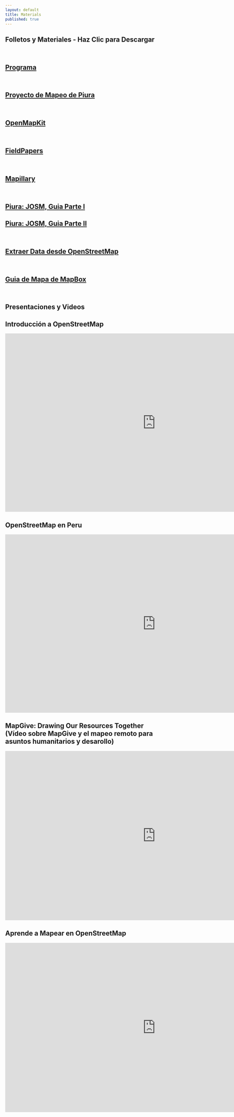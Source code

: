 ```yaml
---
layout: default
title: Materials
published: true
---
```


<div class='fill-blue'>
  <div class='liner clearfix center fill-darken3 dark col12'>
    <h2 class='pad2'>Folletos y Materiales - Haz Clic para Descargar</h2>
  </div>
</div>

<br/>

<div class='fill-blue'>
  <div class='liner clearfix center dark col12'>
    <h2 class='pad2'><a href="{{site.baseurl}}/files/PiuraPrograma.pdf">Programa</a></h2>
  </div>
</div>

<br/>

<div class='fill-blue'>
  <div class='liner clearfix center dark col12'>
    <h2 class='pad2'><a href="https://tasks.hotosm.org/project/1369">Proyecto de Mapeo de Piura</a></h2>
  </div>
</div>

<br/>

<div class='fill-blue'>
  <div class='liner clearfix center dark col12'>
    <h2 class='pad2'><a href="https://github.com/AmericanRedCross/OpenMapKitAndroid/wiki/Gu%C3%ADa-de-Piura,-Peru">OpenMapKit</a></h2>
  </div>
</div>

<br/>

<div class='fill-blue'>
  <div class='liner clearfix center dark col12'>
    <h2 class='pad2'><a href="{{site.baseurl}}/files/field-papers-es.pdf">FieldPapers</a></h2>
  </div>
</div>

<br/>

<div class='fill-blue'>
  <div class='liner clearfix center dark col12'>
    <h2 class='pad2'><a href="{{site.baseurl}}/files/mapillary_documento.pdf">Mapillary</a></h2>
  </div>
</div>

<br/>

<div class='fill-blue'>
  <div class='liner clearfix center dark col12'>
    <h2 class='pad2'><a href="http://hotosm.github.io/tracing-guides/guide/piura-espanol-josm-part1.html">Piura: JOSM, Guia Parte I</a></h2>
  </div>
</div>

<div class='fill-blue'>
  <div class='liner clearfix center dark col12'>
    <h2 class='pad2'><a href="http://hotosm.github.io/tracing-guides/guide/piura-espanol-josm-part2.html">Piura: JOSM, Guia Parte II</a></h2>
  </div>
</div>

<br/>

<div class='fill-blue'>
  <div class='liner clearfix center dark col12'>
    <h2 class='pad2'><a href="{{site.baseurl}}/files/Extraer_Data_desde_OSM.pdf">Extraer Data desde OpenStreetMap</a></h2>
  </div>
</div>

<br/>

<div class='fill-blue'>
  <div class='liner clearfix center dark col12'>
    <h2 class='pad2'><a href="{{site.baseurl}}/files/GuiaMapa1.pdf">Guia de Mapa de MapBox</a></h2>
  </div>
</div>

<br/>

<div class='fill-blue'>
  <div class='liner clearfix center fill-darken3 dark col12'>
    <h2 class='pad2'>Presentaciones y Videos</h2>
  </div>
</div>

<div class='limiter pad4y clearfix'>

<h2>Introducción a OpenStreetMap</h2>

<iframe src="https://docs.google.com/presentation/d/1OTnux5OkWnKjWpkcU7d7ogi3S4sPgqbJL7uph8sADA4/embed?start=false&loop=false&delayms=3000" frameborder="0" width="960" height="569" allowfullscreen="true" mozallowfullscreen="true" webkitallowfullscreen="true"></iframe>

<h2>OpenStreetMap en Peru</h2>

<iframe src="https://docs.google.com/presentation/d/1JD-FLqqsBkoo46ZdIO84lw9CcG5A6rZ38RrE0WFGJFs/embed?start=false&loop=false&delayms=3000" frameborder="0" width="960" height="569" allowfullscreen="true" mozallowfullscreen="true" webkitallowfullscreen="true"></iframe>


<h2>MapGive: Drawing Our Resources Together (Vídeo sobre MapGive y el mapeo remoto para asuntos humanitarios y desarollo)</h2>

<iframe width="960" height="540" src="https://www.youtube.com/embed/C175zW8-6j8?cc_load_policy=1&hl=es&cc_lang_pref=es" frameborder="0" allowfullscreen></iframe>

<h2>Aprende a Mapear en OpenStreetMap</h2>

<iframe width="960" height="540" src="https://www.youtube.com/embed/Ir-3K0pjwOI?cc_load_policy=1&hl=es&cc_lang_pref=es" frameborder="0" allowfullscreen></iframe>


</div>

